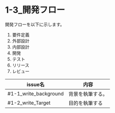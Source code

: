 # 1-3_開発フロー

開発フローを以下に示します。

1. 要件定義
2. 外部設計
3. 内部設計
4. 開発
5. テスト
6. リリース
7. レビュー

|issue名|内容|
|---|---|
|#1-1_write_background|背景を執筆する。|
|#1-2_write_Target|目的を執筆する|
